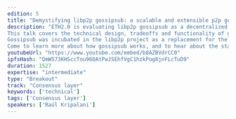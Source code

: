 ```yaml
---
edition: 5
title: "Demystifying libp2p gossipsub: a scalable and extensible p2p gossip protocol"
description: "ETH2.0 is evaluating libp2p gossipsub as a decentralized, peer-to-peer publish/subscribe mechanism for validators, proposers and attesters to quickly disseminate data throughout the entire network.
This talk covers the technical design, tradeoffs and functionality of gossipsub, aiming to deliver foundational knowledge to everyone interested in learning more about this potential building block of the ETH2.0 network.
Gossipsub was incubated in the libp2p project as a replacement for the naïve floodsub pubsub router (which simply broadcasts messages to all peers we know are interested in a topic). It maintains stable reciprocal meshes via explicit link grafting, while preserving random gossip to disseminate metadata, and to provide cues to aid message deliverability. It also features a piggybacking algorithm to minimise the overhead of control messages; allows developers to attach custom per-topic validator functions; and more.
Come to learn more about how gossipsub works, and to hear about the state of the art of p2p pubsub protocols!"
youtubeUrl: "https://www.youtube.com/embed/b8AZBVdrCC0"
ipfsHash: "QmW573KHSccTou96QAtPwJSEhfVgC1hzkPog8jnFLcTuD9"
duration: 1527
expertise: "intermediate"
type: "Breakout"
track: "Consensus layer"
keywords: ['technical']
tags: ['Consensus layer']
speakers: ['Raúl Kripalani']
---
```

